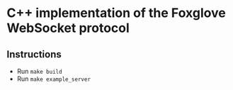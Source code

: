 # C++ implementation of the Foxglove WebSocket protocol

## Instructions

- Run `make build`
- Run `make example_server`
